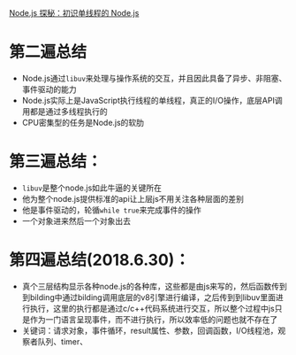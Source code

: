 [Node.js 探秘：初识单线程的 Node.js](http://taobaofed.org/blog/2015/10/29/deep-into-node-1/)

# 第二遍总结
- Node.js通过``libuv``来处理与操作系统的交互，并且因此具备了异步、非阻塞、事件驱动的能力
- Node.js实际上是JavaScript执行线程的单线程，真正的I/O操作，底层API调用都是通过多线程执行的
- CPU密集型的任务是Node.js的软肋
# 第三遍总结：
- ``libuv``是整个node.js如此牛逼的关键所在
- 他为整个node.js提供标准的api让上层js不用关注各种层面的差别
- 他是事件驱动的，轮循``while true``来完成事件的操作
- 一个对象进来然后一个对象出去
# 第四遍总结(2018.6.30)：
- 真个三层结构显示各种node.js的各种库，这些都是由js来写的，然后函数传到到bilding中通过bilding调用底层的v8引擎进行编译，之后传到到libuv里面进行执行，这里的执行都是通过c/c++代码系统进行交互，所以整个过程中js只是作为一门语言呈现事件，而不进行执行，所以效率低的问题也就不存在了
- 关键词：请求对象，事件循环，result属性、参数，回调函数，I/O线程池，观察者队列、timer、